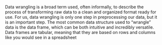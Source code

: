 Data wrangling is a broad term used, often informally, to describe the process of
transforming raw data to a clean and organized format ready for use. For us, data
wrangling is only one step in preprocessing our data, but it is an important step.
The most common data structure used to “wrangle” data is the data frame, which
can be both intuitive and incredibly versatile. Data frames are tabular, meaning
that they are based on rows and columns like you would see in a spreadsheet